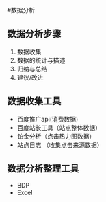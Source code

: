 #数据分析

## 数据分析步骤

1. 数据收集
2. 数据的统计与描述
3. 归纳与总结
4. 建议/改进

## 数据收集工具

* 百度推广api\(消费数据\)
* 百度站长工具（站点整体数据）
* 铂金分析（点击热力图数据）
* 站点日志 （收集点击来源数据）

## 数据分析整理工具

* BDP
* Excel



